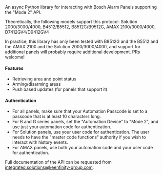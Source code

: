 An async Python library for interacting with Bosch Alarm Panels supporting the "Mode 2" API.

Theoretically, the following models support this protocol: Solution 2000/3000/4000, B4512/B5512, B8512G/B9512G, AMAX 2100/3000/4000, D7412GV4/D9412GV4

In practice, this library has only been tested with B8512G and the B5512 and the AMAX 2100 and the Solution 2000/3000/4000, and support for additional panels will probably require additional development. PRs welcome!

#### Features
- Retrieving area and point status
- Arming/disarming areas
- Push based updates (for panels that support it)

#### Authentication
- For all panels, make sure that your Automation Passcode is set to a passcode that is at least 10 characters long.
- For B and G series panels, set the "Automation Device" to "Mode 2", and use just your automation code for authentication.
- For Solution panels, use your user code for authentication. The user needs to have the "master code functions" authority if you wish to interact with history events.
- For AMAX panels, use both your automation code and your user code for authentication. 

Full documentation of the API can be requested from
integrated.solutions@keenfinity-group.com.

